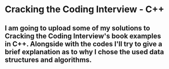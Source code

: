 # Cracking the Coding Interview - C++

## I am going to upload some of my solutions to Cracking the Coding Interview's book examples in C++. Alongside with the codes I'll try to give a brief explanation as to why I chose the used data structures and algorithms.
